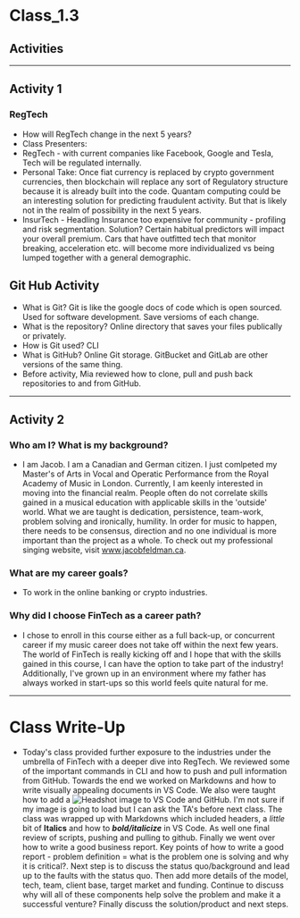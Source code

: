# Class_1.3
## Activities
---
## Activity 1
### RegTech
* How will RegTech change in the next 5 years? 
* Class Presenters:
* RegTech - with current companies like Facebook, Google and Tesla, Tech will be regulated internally. 
* Personal Take: Once fiat currency is replaced by crypto government currencies, then blockchain will replace any sort of Regulatory structure because it is already built into the code. Quantam computing could be an interesting solution for predicting fraudulent activity. But that is likely not in the realm of possibility in the next 5 years. 
* InsurTech - Headling Insurance too expensive for community - profiling and risk segmentation. Solution? Certain habitual predictors will impact your overall premium. Cars that have outfitted tech that monitor breaking, acceleration etc. will become more individualized vs being lumped together with a general demographic.   
## Git Hub Activity
* What is Git? Git is like the google docs of code which is open sourced. Used for software development. Save versioms of each change. 
* What is the repository? Online directory that saves your files publically or privately. 
* How is Git used? CLI
* What is GitHub? Online Git storage. GitBucket and GitLab are other versions of the same thing. 
* Before activity, Mia reviewed how to clone, pull and push back repositories to and from GitHub. 
---
## Activity 2
### Who am I? What is my background?
* I am Jacob. I am a Canadian and German citizen. I just comlpeted my Master's of Arts in Vocal and Operatic Performance from the Royal Academy of Music in London. Currently, I am keenly interested in moving into the financial realm. People often do not correlate skills gained in a musical education with applicable skills in the 'outside' world. What we are taught is dedication, persistence, team-work, problem solving and ironically, humility. In order for music to happen, there needs to be consensus, direction and no one individual is more important than the project as a whole. To check out my professional singing website, visit www.jacobfeldman.ca.
### What are my career goals?
* To work in the online banking or crypto industries. 
### Why did I choose FinTech as a career path?
* I chose to enroll in this course either as a full back-up, or concurrent career if my music career does not take off within the next few years. The world of FinTech is really kicking off and I hope that with the skills gained in this course, I can have the option to take part of the industry! Additionally, I've grown up in an environment where my father has always worked in start-ups so this world feels quite natural for me. 
---
# Class Write-Up
* Today's class provided further exposure to the industries under the umbrella of FinTech with a deeper dive into RegTech. We reviewed some of the important commands in CLI and how to push and pull information from GitHub. Towards the end we worked on Markdowns and how to write visually appealing documents in VS Code. 
We also were taught how to add a ![Headshot](DSC_0526.JPG) image to VS Code and GitHub. I'm not sure if my image is going to load but I can ask the TA's before next class.
The class was wrapped up with Markdowns which included headers, a *little* bit of **Italics** and how to **_bold/italicize_** in VS Code. As well one final review of scripts, pushing and pulling to github. Finally we went over how to write a good business report. Key points of how to write a good report - problem definition = what is the problem one is solving and why it is critical?. Next step is to discuss the status quo/background and lead up to the faults with the status quo. Then add more details of the model, tech, team, client base, target market and funding. Continue to discuss why will all of these components help solve the problem and make it a successful venture? Finally discuss the solution/product and next steps.  
